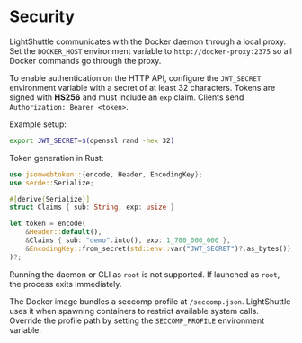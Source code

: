 # Security

LightShuttle communicates with the Docker daemon through a local proxy. Set the `DOCKER_HOST`
environment variable to `http://docker-proxy:2375` so all Docker commands go through the proxy.

To enable authentication on the HTTP API, configure the `JWT_SECRET` environment variable with a
secret of at least 32 characters. Tokens are signed with **HS256** and must include an `exp`
claim. Clients send `Authorization: Bearer <token>`.

Example setup:

```bash
export JWT_SECRET=$(openssl rand -hex 32)
```

Token generation in Rust:

```rust
use jsonwebtoken::{encode, Header, EncodingKey};
use serde::Serialize;

#[derive(Serialize)]
struct Claims { sub: String, exp: usize }

let token = encode(
    &Header::default(),
    &Claims { sub: "demo".into(), exp: 1_700_000_000 },
    &EncodingKey::from_secret(std::env::var("JWT_SECRET")?.as_bytes()),
)?;
```

Running the daemon or CLI as `root` is not supported. If launched as `root`, the process exits
immediately.

The Docker image bundles a seccomp profile at `/seccomp.json`. LightShuttle uses it when
spawning containers to restrict available system calls. Override the profile path by setting the
`SECCOMP_PROFILE` environment variable.
